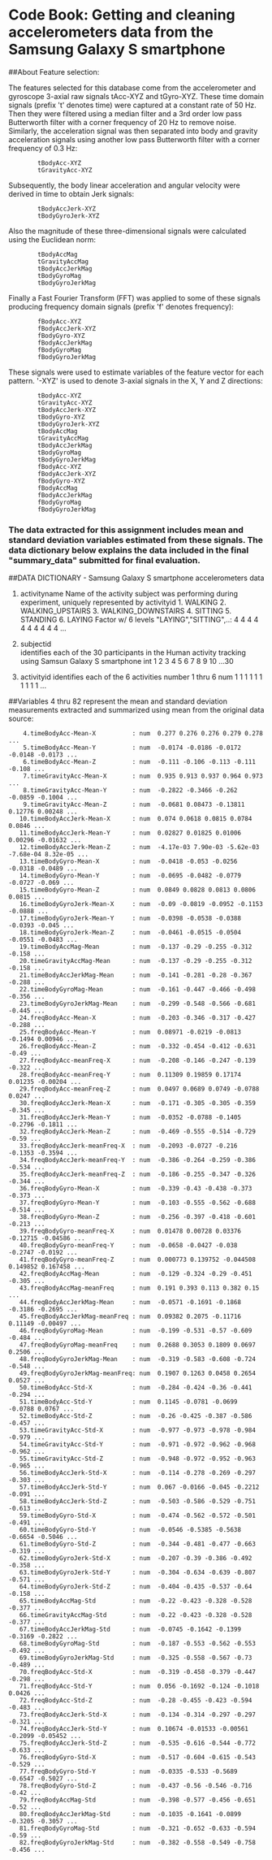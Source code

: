 # Code Book: Getting and cleaning accelerometers data from the Samsung Galaxy S smartphone 

##About Feature selection:

The features selected for this database come from the accelerometer and gyroscope 3-axial raw signals tAcc-XYZ and tGyro-XYZ.
These time domain signals (prefix 't' denotes time) were captured at a constant rate of 50 Hz. Then they were filtered using a median filter 
and a 3rd order low pass Butterworth filter with a corner frequency of 20 Hz to remove noise. Similarly, the acceleration signal was then 
separated into body and gravity acceleration signals using another low pass Butterworth filter with a corner frequency of 0.3 Hz:

			tBodyAcc-XYZ 
			tGravityAcc-XYZ

Subsequently, the body linear acceleration and angular velocity were derived in time to obtain Jerk signals:

			tBodyAccJerk-XYZ 
			tBodyGyroJerk-XYZ

Also the magnitude of these three-dimensional signals were calculated using the Euclidean norm:

			tBodyAccMag
			tGravityAccMag
			tBodyAccJerkMag
			tBodyGyroMag
			tBodyGyroJerkMag 

Finally a Fast Fourier Transform (FFT) was applied to some of these signals producing frequency domain signals (prefix 'f' denotes frequency):

			fBodyAcc-XYZ
			fBodyAccJerk-XYZ
			fBodyGyro-XYZ
			fBodyAccJerkMag
			fBodyGyroMag
			fBodyGyroJerkMag 

These signals were used to estimate variables of the feature vector for each pattern. '-XYZ' is used to denote 3-axial signals in the X, Y and Z 
directions:

			tBodyAcc-XYZ
			tGravityAcc-XYZ
			tBodyAccJerk-XYZ
			tBodyGyro-XYZ
			tBodyGyroJerk-XYZ
			tBodyAccMag
			tGravityAccMag
			tBodyAccJerkMag
			tBodyGyroMag
			tBodyGyroJerkMag
			fBodyAcc-XYZ
			fBodyAccJerk-XYZ
			fBodyGyro-XYZ
			fBodyAccMag
			fBodyAccJerkMag
			fBodyGyroMag
			fBodyGyroJerkMag

### The data extracted for this assignment includes mean and standard deviation variables estimated from these signals. The data dictionary below explains the data included in the final "summary_data" submitted for final evaluation.

##DATA DICTIONARY - Samsung Galaxy S smartphone accelerometers data

1. activityname
		Name of the activity subject was performing during experiment, uniquely represented by activityid
			1. WALKING 
			2. WALKING_UPSTAIRS
			3. WALKING_DOWNSTAIRS
			4. SITTING
			5. STANDING
			6. LAYING
			Factor w/ 6 levels "LAYING","SITTING",..: 4 4 4 4 4 4 4 4 4 4 ...
			
2. subjectid	
		identifies each of the 30 participants in the Human activity tracking using Samsun Galaxy S smartphone
		int  1 2 3 4 5 6 7 8 9 10 ...30
		
3. activityid
		identifies each of the 6 activities
		number 1 thru 6 
		num  1 1 1 1 1 1 1 1 1 1 ...
		
##Variables 4 thru 82 represent the mean and standard deviation measurements extracted and summarized using mean from the original data source:

		4.timeBodyAcc-Mean-X          : num  0.277 0.276 0.276 0.279 0.278 ...
		5.timeBodyAcc-Mean-Y          : num  -0.0174 -0.0186 -0.0172 -0.0148 -0.0173 ...
		6.timeBodyAcc-Mean-Z          : num  -0.111 -0.106 -0.113 -0.111 -0.108 ...
		7.timeGravityAcc-Mean-X       : num  0.935 0.913 0.937 0.964 0.973 ...
		8.timeGravityAcc-Mean-Y       : num  -0.2822 -0.3466 -0.262 -0.0859 -0.1004 ...
		9.timeGravityAcc-Mean-Z       : num  -0.0681 0.08473 -0.13811 0.12776 0.00248 ...
	   10.timeBodyAccJerk-Mean-X      : num  0.074 0.0618 0.0815 0.0784 0.0846 ...
	   11.timeBodyAccJerk-Mean-Y      : num  0.02827 0.01825 0.01006 0.00296 -0.01632 ...
	   12.timeBodyAccJerk-Mean-Z      : num  -4.17e-03 7.90e-03 -5.62e-03 -7.68e-04 8.32e-05 ...
	   13.timeBodyGyro-Mean-X         : num  -0.0418 -0.053 -0.0256 -0.0318 -0.0489 ...
	   14.timeBodyGyro-Mean-Y         : num  -0.0695 -0.0482 -0.0779 -0.0727 -0.069 ...
       15.timeBodyGyro-Mean-Z         : num  0.0849 0.0828 0.0813 0.0806 0.0815 ...
       16.timeBodyGyroJerk-Mean-X     : num  -0.09 -0.0819 -0.0952 -0.1153 -0.0888 ...
       17.timeBodyGyroJerk-Mean-Y     : num  -0.0398 -0.0538 -0.0388 -0.0393 -0.045 ...
       18.timeBodyGyroJerk-Mean-Z     : num  -0.0461 -0.0515 -0.0504 -0.0551 -0.0483 ...
       19.timeBodyAccMag-Mean         : num  -0.137 -0.29 -0.255 -0.312 -0.158 ...
       20.timeGravityAccMag-Mean      : num  -0.137 -0.29 -0.255 -0.312 -0.158 ...
       21.timeBodyAccJerkMag-Mean     : num  -0.141 -0.281 -0.28 -0.367 -0.288 ...
	   22.timeBodyGyroMag-Mean        : num  -0.161 -0.447 -0.466 -0.498 -0.356 ...
       23.timeBodyGyroJerkMag-Mean    : num  -0.299 -0.548 -0.566 -0.681 -0.445 ...
	   24.freqBodyAcc-Mean-X          : num  -0.203 -0.346 -0.317 -0.427 -0.288 ...
       25.freqBodyAcc-Mean-Y          : num  0.08971 -0.0219 -0.0813 -0.1494 0.00946 ...
       26.freqBodyAcc-Mean-Z          : num  -0.332 -0.454 -0.412 -0.631 -0.49 ...
       27.freqBodyAcc-meanFreq-X      : num  -0.208 -0.146 -0.247 -0.139 -0.322 ...
       28.freqBodyAcc-meanFreq-Y      : num  0.11309 0.19859 0.17174 0.01235 -0.00204 ...
       29.freqBodyAcc-meanFreq-Z      : num  0.0497 0.0689 0.0749 -0.0788 0.0247 ...
       30.freqBodyAccJerk-Mean-X      : num  -0.171 -0.305 -0.305 -0.359 -0.345 ...
       31.freqBodyAccJerk-Mean-Y      : num  -0.0352 -0.0788 -0.1405 -0.2796 -0.1811 ...
       32.freqBodyAccJerk-Mean-Z      : num  -0.469 -0.555 -0.514 -0.729 -0.59 ...
       33.freqBodyAccJerk-meanFreq-X  : num  -0.2093 -0.0727 -0.216 -0.1353 -0.3594 ...
       34.freqBodyAccJerk-meanFreq-Y  : num  -0.386 -0.264 -0.259 -0.386 -0.534 ...
       35.freqBodyAccJerk-meanFreq-Z  : num  -0.186 -0.255 -0.347 -0.326 -0.344 ...
       36.freqBodyGyro-Mean-X         : num  -0.339 -0.43 -0.438 -0.373 -0.373 ...
       37.freqBodyGyro-Mean-Y         : num  -0.103 -0.555 -0.562 -0.688 -0.514 ...
       38.freqBodyGyro-Mean-Z         : num  -0.256 -0.397 -0.418 -0.601 -0.213 ...
       39.freqBodyGyro-meanFreq-X     : num  0.01478 0.00728 0.03376 -0.12715 -0.04586 ...
       40.freqBodyGyro-meanFreq-Y     : num  -0.0658 -0.0427 -0.038 -0.2747 -0.0192 ...
       41.freqBodyGyro-meanFreq-Z     : num  0.000773 0.139752 -0.044508 0.149852 0.167458 ...
       42.freqBodyAccMag-Mean         : num  -0.129 -0.324 -0.29 -0.451 -0.305 ...
       43.freqBodyAccMag-meanFreq     : num  0.191 0.393 0.113 0.382 0.15 ...
       44.freqBodyAccJerkMag-Mean     : num  -0.0571 -0.1691 -0.1868 -0.3186 -0.2695 ...
       45.freqBodyAccJerkMag-meanFreq : num  0.09382 0.2075 -0.11716 0.11149 -0.00497 ...
       46.freqBodyGyroMag-Mean        : num  -0.199 -0.531 -0.57 -0.609 -0.484 ...
       47.freqBodyGyroMag-meanFreq    : num  0.2688 0.3053 0.1809 0.0697 0.2506 ...
       48.freqBodyGyroJerkMag-Mean    : num  -0.319 -0.583 -0.608 -0.724 -0.548 ...
       49.freqBodyGyroJerkMag-meanFreq: num  0.1907 0.1263 0.0458 0.2654 0.0527 ...
       50.timeBodyAcc-Std-X           : num  -0.284 -0.424 -0.36 -0.441 -0.294 ...
       51.timeBodyAcc-Std-Y           : num  0.1145 -0.0781 -0.0699 -0.0788 0.0767 ...
       52.timeBodyAcc-Std-Z           : num  -0.26 -0.425 -0.387 -0.586 -0.457 ...
       53.timeGravityAcc-Std-X        : num  -0.977 -0.973 -0.978 -0.984 -0.979 ...
       54.timeGravityAcc-Std-Y        : num  -0.971 -0.972 -0.962 -0.968 -0.962 ...
       55.timeGravityAcc-Std-Z        : num  -0.948 -0.972 -0.952 -0.963 -0.965 ...
       56.timeBodyAccJerk-Std-X       : num  -0.114 -0.278 -0.269 -0.297 -0.303 ...
       57.timeBodyAccJerk-Std-Y       : num  0.067 -0.0166 -0.045 -0.2212 -0.091 ...
       58.timeBodyAccJerk-Std-Z       : num  -0.503 -0.586 -0.529 -0.751 -0.613 ...
       59.timeBodyGyro-Std-X          : num  -0.474 -0.562 -0.572 -0.501 -0.491 ...
       60.timeBodyGyro-Std-Y          : num  -0.0546 -0.5385 -0.5638 -0.6654 -0.5046 ...
       61.timeBodyGyro-Std-Z          : num  -0.344 -0.481 -0.477 -0.663 -0.319 ...
       62.timeBodyGyroJerk-Std-X      : num  -0.207 -0.39 -0.386 -0.492 -0.358 ...
       63.timeBodyGyroJerk-Std-Y      : num  -0.304 -0.634 -0.639 -0.807 -0.571 ...
       64.timeBodyGyroJerk-Std-Z      : num  -0.404 -0.435 -0.537 -0.64 -0.158 ...
       65.timeBodyAccMag-Std          : num  -0.22 -0.423 -0.328 -0.528 -0.377 ...
       66.timeGravityAccMag-Std       : num  -0.22 -0.423 -0.328 -0.528 -0.377 ...
       67.timeBodyAccJerkMag-Std      : num  -0.0745 -0.1642 -0.1399 -0.3169 -0.2822 ...
       68.timeBodyGyroMag-Std         : num  -0.187 -0.553 -0.562 -0.553 -0.492 ...
       69.timeBodyGyroJerkMag-Std     : num  -0.325 -0.558 -0.567 -0.73 -0.489 ...
       70.freqBodyAcc-Std-X           : num  -0.319 -0.458 -0.379 -0.447 -0.298 ...
       71.freqBodyAcc-Std-Y           : num  0.056 -0.1692 -0.124 -0.1018 0.0426 ...
       72.freqBodyAcc-Std-Z           : num  -0.28 -0.455 -0.423 -0.594 -0.483 ...
       73.freqBodyAccJerk-Std-X       : num  -0.134 -0.314 -0.297 -0.297 -0.321 ...
       74.freqBodyAccJerk-Std-Y       : num  0.10674 -0.01533 -0.00561 -0.2099 -0.05452 ...
       75.freqBodyAccJerk-Std-Z       : num  -0.535 -0.616 -0.544 -0.772 -0.633 ...
       76.freqBodyGyro-Std-X          : num  -0.517 -0.604 -0.615 -0.543 -0.529 ...
       77.freqBodyGyro-Std-Y          : num  -0.0335 -0.533 -0.5689 -0.6547 -0.5027 ...
       78.freqBodyGyro-Std-Z          : num  -0.437 -0.56 -0.546 -0.716 -0.42 ...
       79.freqBodyAccMag-Std          : num  -0.398 -0.577 -0.456 -0.651 -0.52 ...
       80.freqBodyAccJerkMag-Std      : num  -0.1035 -0.1641 -0.0899 -0.3205 -0.3057 ...
       81.freqBodyGyroMag-Std         : num  -0.321 -0.652 -0.633 -0.594 -0.59 ...
       82.freqBodyGyroJerkMag-Std     : num  -0.382 -0.558 -0.549 -0.758 -0.456 ...
		

   